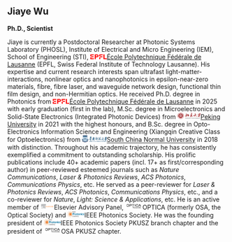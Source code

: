 ## Jiaye Wu

**Ph.D., Scientist**

Jiaye is currently a Postdoctoral Researcher at Photonic Systems Laboratory (PHOSL), Institute of Electrical and Micro Engineering (IEM), School of Engineering (STI), <img src="/assets/img/university_logos/EPFL.png" style="height: 0.8em; ">[École Polytechnique Fédérale de Lausanne](https://www.epfl.ch/) (EPFL, Swiss Federal Institute of Technology Lausanne). His expertise and current research interests span ultrafast light-matter-interactions, nonlinear optics and nanophotonics in epsilon-near-zero materials, fibre, fibre laser, and waveguide network design, functional thin film design, and non-Hermitian optics. He received Ph.D. degree in Photonics from <img src="/assets/img/university_logos/EPFL.png" style="height: 0.8em; ">[École Polytechnique Fédérale de Lausanne](https://www.epfl.ch/) in 2025 with early graduation (first in the lab), M.Sc. degree in Microelectronics and Solid-State Electronics (Integrated Photonic Devices) from <img src="/assets/img/university_logos/PKU.png" style="height: 1.1em; ">[Peking University](https://www.pku.edu.cn/) in 2021 with the highest honours, and B.Sc. degree in Opto-Electronics Information Science and Engineering (Xiangqin Creative Class for Optoelectronics) from <img src="/assets/img/university_logos/SCNU.png" style="height: 1.1em; ">[South China Normal University](https://www.scnu.edu.cn/) in 2018 with distinction. Throughout his academic trajectory, he has consistently exemplified a commitment to outstanding scholarship. His prolific publications include 40+ academic papers (incl. 17+ as first/corresponding author) in peer-reviewed esteemed journals such as _Nature Communications_, _Laser & Photonics Reviews_, _ACS Photonics_, _Communications Physics_, etc. He served as a peer-reviewer for _Laser & Photonics Reviews_, _ACS Photonics_, _Communications Physics_, etc., and a co-reviewer for _Nature_, _Light: Science & Applications_, etc. He is an active member of <img src="/assets/img/post_covers/Elsevier.png" style="height: 1.1em; ">Elsevier Advisory Panel, <img src="/assets/img/post_covers/OPTICA.png" style="height: 1.1em; ">OPTICA (formerly OSA, the Optical Society) and <img src="/assets/img/post_covers/IPS.jpeg" style="height: 1.1em; ">IEEE Photonics Society. He was the founding president of <img src="/assets/img/post_covers/IPS.jpeg" style="height: 1.1em; ">IEEE Photonics Society PKUSZ branch chapter and the president of <img src="/assets/img/post_covers/OPTICA.png" style="height: 1.1em; ">OSA PKUSZ chapter.
